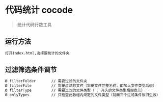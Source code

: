 # 代码统计 cocode

> 统计代码行数工具

## 运行方法

```bash
打开index.html,选择要统计的文件夹
```

## 过滤筛选条件调节

```bash
Ø filterFolder       // 需要过滤的文件夹
Ø filterFile         // 需要过滤的文件（需要文件完整名称，即加上文件类型后缀）
Ø filterType         // 需要过滤的文件类型（ . 开头的文件类型后缀表示）
Ø onlyTypes          // 只检查此数组内规定的文件类型（前面三个过滤条件依旧生效）
```
